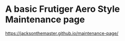 # A basic Frutiger Aero Style Maintenance page
https://jacksonthemaster.github.io/maintenance-page/
